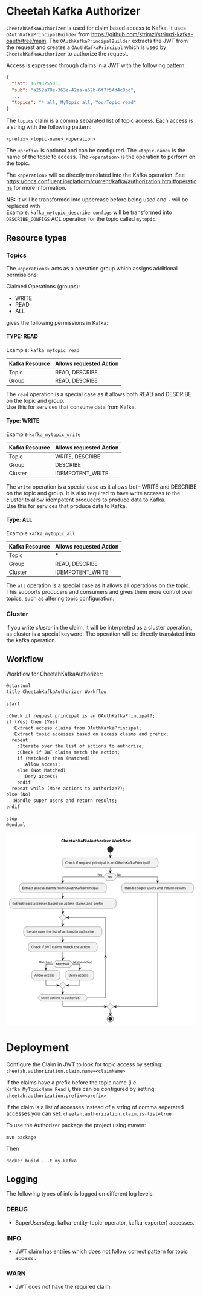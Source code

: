 # Cheetah Kafka Authorizer

`CheetahKafkaAuthorizer` is used for claim based access to Kafka. It uses `OAuthKafkaPrincipalBuilder` from <https://github.com/strimzi/strimzi-kafka-oauth/tree/main>. The `OAuthKafkaPrincipalBuilder` extracts the JWT from the request and creates a `OAuthKafkaPrincipal` which is used by `CheetahKafkaAuthorizer` to authorize the request.

Access is expressed through claims in a JWT with the following pattern:

```json
{
  "iat": 1679325503,
  "sub": "a252a70e-363e-42aa-a62b-6f7f54d4c8bd",
  ...
  "topics": "*_all, MyTopic_all, YourTopic_read"
}
```

The `topics` claim is a comma separated list of topic access. Each access is a string with the following pattern:

`<prefix>_<topic-name>_<operation>`

The `<prefix>` is optional and can be configured. The `<topic-name>` is the name of the topic to access. The `<operation>` is the operation to perform on the topic.

The `<operation>` will be directly translated into the Kafka operation. See <https://docs.confluent.io/platform/current/kafka/authorization.html#operations> for more information.  

**NB:** It will be transformed into uppercase before being used and `-` will be replaced with `_`.  
Example: `kafka_mytopic_describe-configs` will be transformed into `DESCRIBE_CONFIGS` ACL operation for the topic called `mytopic`.

## Resource types

### Topics

The `<operations>` acts as a operation group which assigns additional permissions:

Claimed Operations (groups): 
* WRITE
* READ
* ALL

gives the following permissions in Kafka:

#### TYPE: READ

Example: `kafka_mytopic_read`

| Kafka Resource | Allows requested Action |
| -------------- | ----------------------- |
| Topic          | READ, DESCRIBE          |
| Group          | READ, DESCRIBE          |

The `read` operation is a special case as it allows both READ and DESCRIBE on the topic and group.   
Use this for services that consume data from Kafka.

#### Type: WRITE

Example `kafka_mytopic_write`

| Kafka Resource | Allows requested Action |
| -------------- | ----------------------- |
| Topic          | WRITE, DESCRIBE         |
| Group          | DESCRIBE                |
| Cluster        | IDEMPOTENT_WRITE        |

The `write` operation is a special case as it allows both WRITE and DESCRIBE on the topic and group. It is also required to have write accesss to the cluster to allow idempotent producers to produce data to Kafka.  
Use this for services that produce data to Kafka.

#### Type: ALL

Example `kafka_mytopic_all`

| Kafka Resource | Allows requested Action |
| -------------- | ----------------------- |
| Topic          | *                       |
| Group          | READ, DESCRIBE          |
| Cluster        | IDEMPOTENT_WRITE        |

The `all` operation is a special case as it allows all operations on the topic. This supports producers and consumers and gives them more control over topics, such as altering topic configuration.

### Cluster

if you write <prefix>_cluster_<operation> in the claim, it will be interpreted as a cluster operation, as cluster is a special keyword. The operation will be directly translated into the kafka operation. 

## Workflow

Workflow for CheetahKafkaAuthorizer:

```plantuml:cheetahkafkaauthorizer-workflow
@startuml
title CheetahKafkaAuthorizer Workflow

start

:Check if request principal is an OAuthKafkaPrincipal?;
if (Yes) then (Yes)
  :Extract access claims from OAuthKafkaPrincipal;
  :Extract topic accesses based on access claims and prefix;
  repeat
    :Iterate over the list of actions to authorize;
    :Check if JWT claims match the action;
    if (Matched) then (Matched)
      :Allow access;
    else (Not Matched)
      :Deny access;
    endif
  repeat while (More actions to authorize?);
else (No)
  :Handle super users and return results;
endif

stop
@enduml
```

![](./docs/cheetahkafkaauthorizer-workflow.svg)

# Deployment

Configure the Claim in JWT to look for topic access by setting:
`cheetah.authorization.claim.name=<claimName>`

If the claims have a prefix before the topic name (i.e. `Kafka_MyTopicName_Read` ), this can be configured by setting:
`cheetah.authorization.prefix=<prefix>`

If the claim is a list of accesses instead of a string of comma seperated accesses you can set:
`cheetah.authorization.claim.is-list=true`

To use the Authorizer package the project using maven:

`mvn package`

Then

`docker build . -t my-kafka`

## Logging
The following types of info is logged on different log levels:
### DEBUG
* SuperUsers(e.g. kafka-entity-topic-operator, kafka-exporter) accesses.
### INFO
* JWT claim has entries which does not follow correct pattern for topic access <prefix>_<topic-name>_<operation>.
### WARN
* JWT does not have the required claim.
